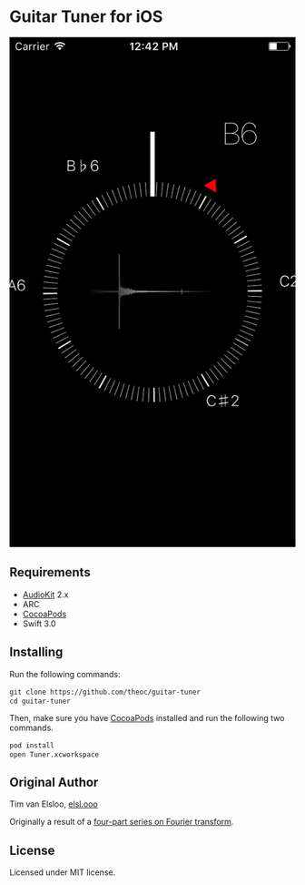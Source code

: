 # Guitar Tuner for iOS

![Screenshot of Guitar Tuner app for iOS](Screenshot.png)

## Requirements

- [AudioKit](http://audiokit.io) 2.x
- ARC
- [CocoaPods](https://cocoapods.org)
- Swift 3.0

## Installing

Run the following commands:

    git clone https://github.com/theoc/guitar-tuner
    cd guitar-tuner

Then, make sure you have [CocoaPods](https://cocoapods.org) installed and run
the following two commands.

    pod install
    open Tuner.xcworkspace

## Original Author

Tim van Elsloo, [elsl.ooo](https://elsl.ooo)

Originally a result of a [four-part series on Fourier transform](https://elsl.ooo/2016/02/12/digital-tuner-ios-swift.html).

## License

Licensed under MIT license.
